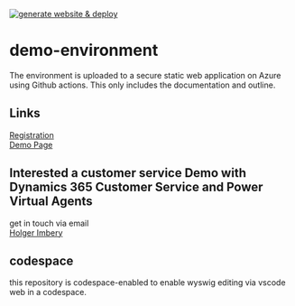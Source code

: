 [![generate website & deploy](https://github.com/the-cognitiveservices-ninja/demo-environment/actions/workflows/main.yml/badge.svg)](https://github.com/the-cognitiveservices-ninja/demo-environment/actions/workflows/main.yml)

# demo-environment
The environment is uploaded to a secure static web application on Azure using Github actions. This only includes the documentation and outline.

## Links
[Registration](https://www.nttdemo.de/register)   
[Demo Page](https://www.nttdemo.de)


## Interested a customer service Demo with Dynamics 365 Customer Service and Power Virtual Agents
get in touch via email  
[Holger Imbery](mailto:holger.imbery@global.ntt?subject=[GitHub]%20PVA%20DEMO%20Request)   

## codespace
this repository is codespace-enabled to enable wyswig editing via vscode web in a codespace.



